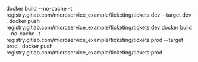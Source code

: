 docker build --no-cache -t registry.gitlab.com/microservice_example/ticketing/tickets:dev --target dev .
docker push registry.gitlab.com/microservice_example/ticketing/tickets:dev
docker build --no-cache -t registry.gitlab.com/microservice_example/ticketing/tickets:prod --target prod .
docker push registry.gitlab.com/microservice_example/ticketing/tickets:prod
